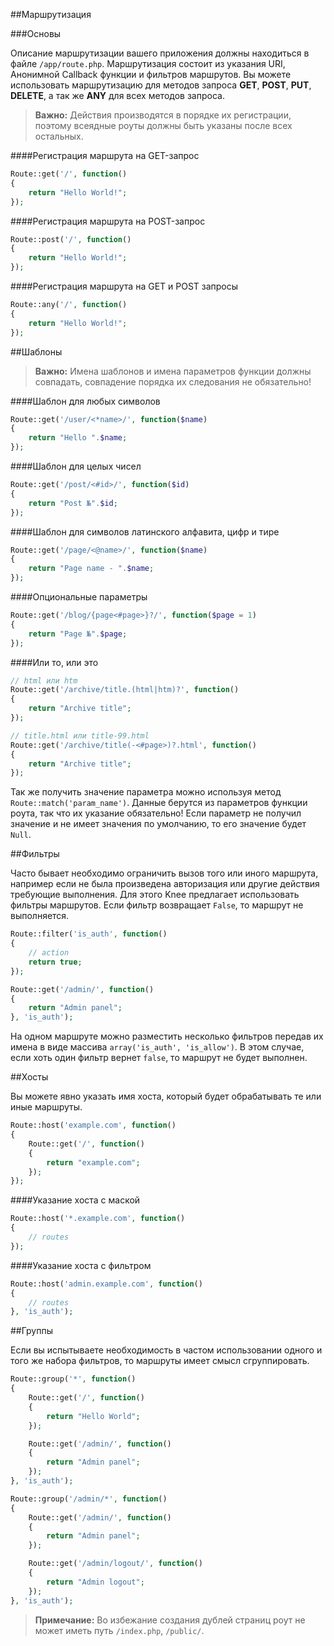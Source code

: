 
##Маршрутизация

###Основы

Описание маршрутизации вашего приложения должны находиться в файле `/app/route.php`. 
Маршрутизация состоит из указания URI, Анонимной Callback функции и фильтров маршрутов.
Вы можете использовать маршрутизацию для методов запроса **GET**, **POST**, **PUT**, **DELETE**, а так же **ANY** для всех методов запроса.

> **Важно:** Действия производятся в порядке их регистрации,  
поэтому всеядные роуты должны быть указаны после всех остальных.

####Регистрация маршрута на GET-запрос

```php
Route::get('/', function()
{		
	return "Hello World!";
});
```

####Регистрация маршрута на POST-запрос

```php
Route::post('/', function()
{		
	return "Hello World!";
});
```

####Регистрация маршрута на GET и POST запросы

```php
Route::any('/', function()
{		
	return "Hello World!";
});
```

##Шаблоны

> **Важно:** Имена шаблонов и имена параметров функции должны совпадать, совпадение порядка их следования не обязательно!

####Шаблон для любых символов

```php
Route::get('/user/<*name>/', function($name)
{		
	return "Hello ".$name;
});
```

####Шаблон для целых чисел

```php
Route::get('/post/<#id>/', function($id)
{		
	return "Post №".$id;
});
```

####Шаблон для символов латинского алфавита, цифр и тире

```php
Route::get('/page/<@name>/', function($name)
{		
	return "Page name - ".$name;
});
```

####Опциональные параметры

```php
Route::get('/blog/{page<#page>}?/', function($page = 1)
{		
	return "Page №".$page;
});
```

####Или то, или это
```php
// html или htm
Route::get('/archive/title.(html|htm)?', function()
{		
	return "Archive title";
});

// title.html или title-99.html
Route::get('/archive/title(-<#page>)?.html', function()
{		
	return "Archive title";
});
```

Так же получить значение параметра можно используя метод `Route::match('param_name')`. 
Данные берутся из параметров функции роута, так что их указание обязательно! 
Если параметр не получил значение и не имеет значения по умолчанию, то его значение будет `Null`.

##Фильтры

Часто бывает необходимо ограничить вызов того или иного маршрута, например если не была произведена авторизация или другие действия требующие выполнения.
Для этого Knee предлагает использовать фильтры маршрутов. Если фильтр возвращает `False`, то маршрут не выполняется.

```php
Route::filter('is_auth', function()
{
	// action
	return true;
});
```

```php
Route::get('/admin/', function()
{		
	return "Admin panel";
}, 'is_auth');
```

На одном маршруте можно разместить несколько фильтров передав их имена в виде массива `array('is_auth', 'is_allow')`. В этом случае, если хоть один фильтр вернет `false`, то маршрут не будет выполнен.

##Хосты

Вы можете явно указать имя хоста, который будет обрабатывать те или иные маршруты.

```php
Route::host('example.com', function()
{		
	Route::get('/', function()
	{		
		return "example.com";
	});
});
```

####Указание хоста с маской
```php
Route::host('*.example.com', function()
{		
	// routes
});
```

####Указание хоста с фильтром
```php
Route::host('admin.example.com', function()
{		
	// routes
}, 'is_auth');
```

##Группы

Если вы испытываете необходимость в частом использовании одного и того же набора фильтров, то маршруты имеет смысл сгруппировать.

```php
Route::group('*', function()
{		
	Route::get('/', function()
	{		
		return "Hello World";
	});

	Route::get('/admin/', function()
	{		
		return "Admin panel";
	});
}, 'is_auth');
```

```php
Route::group('/admin/*', function()
{			
	Route::get('/admin/', function()
	{		
		return "Admin panel";
	});

	Route::get('/admin/logout/', function()
	{		
		return "Admin logout";
	});
}, 'is_auth');
```

> **Примечание:** Во избежание создания дублей страниц роут не может иметь путь `/index.php`, `/public/`.

